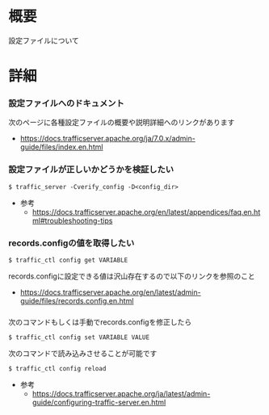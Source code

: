 # 概要
設定ファイルについて

# 詳細

### 設定ファイルへのドキュメント
次のページに各種設定ファイルの概要や説明詳細へのリンクがあります
- https://docs.trafficserver.apache.org/ja/7.0.x/admin-guide/files/index.en.html


### 設定ファイルが正しいかどうかを検証したい
```
$ traffic_server -Cverify_config -D<config_dir>
```

- 参考
  - https://docs.trafficserver.apache.org/en/latest/appendices/faq.en.html#troubleshooting-tips

### records.configの値を取得したい
```
$ traffic_ctl config get VARIABLE
```

records.configに設定できる値は沢山存在するので以下のリンクを参照のこと
- https://docs.trafficserver.apache.org/en/latest/admin-guide/files/records.config.en.html

### 
次のコマンドもしくは手動でrecords.configを修正したら
```
$ traffic_ctl config set VARIABLE VALUE
```

次のコマンドで読み込みさせることが可能です
```
$ traffic_ctl config reload
```

- 参考
  - https://docs.trafficserver.apache.org/ja/latest/admin-guide/configuring-traffic-server.en.html
